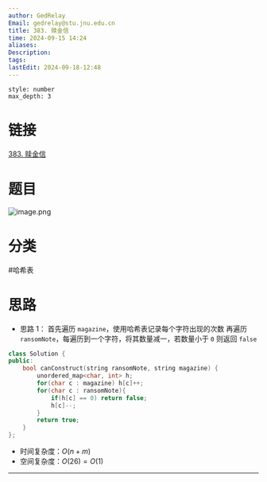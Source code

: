 ```yaml
---
author: GedRelay
Email: gedrelay@stu.jnu.edu.cn
title: 383. 赎金信
time: 2024-09-15 14:24
aliases: 
Description: 
tags: 
lastEdit: 2024-09-18-12:48
---
```


```toc
style: number
max_depth: 3
```

# 链接
[383. 赎金信](https://leetcode.cn/problems/ransom-note/) 

# 题目
![image.png](https://ged-pic-bed.oss-cn-guangzhou.aliyuncs.com/img/202409151424204.png)


# 分类
#哈希表 

# 思路
- 思路 1：
首先遍历 `magazine`，使用哈希表记录每个字符出现的次数
再遍历 `ransomNote`，每遍历到一个字符，将其数量减一，若数量小于 `0` 则返回 `false` 


```cpp
class Solution {
public:
    bool canConstruct(string ransomNote, string magazine) {
        unordered_map<char, int> h;
        for(char c : magazine) h[c]++;
        for(char c : ransomNote){
            if(h[c] == 0) return false;
            h[c]--;
        }
        return true;
    }
};
```


- 时间复杂度：${O\left( n+m \right)  }$ 
- 空间复杂度：${O\left( 26 \right) =O\left( 1 \right)  }$ 


---

